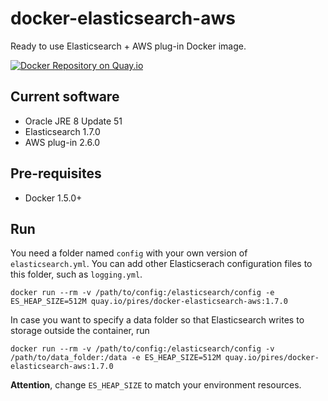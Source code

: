 # docker-elasticsearch-aws
Ready to use Elasticsearch + AWS plug-in Docker image.

[![Docker Repository on Quay.io](https://quay.io/repository/pires/docker-elasticsearch-aws/status "Docker Repository on Quay.io")](https://quay.io/repository/pires/docker-elasticsearch-aws)

## Current software

* Oracle JRE 8 Update 51
* Elasticsearch 1.7.0
* AWS plug-in 2.6.0

## Pre-requisites

* Docker 1.5.0+

## Run

You need a folder named `config` with your own version of `elasticsearch.yml`. You can add other Elasticserach configuration files to this folder, such as `logging.yml`.

```
docker run --rm -v /path/to/config:/elasticsearch/config -e ES_HEAP_SIZE=512M quay.io/pires/docker-elasticsearch-aws:1.7.0
```

In case you want to specify a data folder so that Elasticsearch writes to storage outside the container, run
```
docker run --rm -v /path/to/config:/elasticsearch/config -v /path/to/data_folder:/data -e ES_HEAP_SIZE=512M quay.io/pires/docker-elasticsearch-aws:1.7.0
```

**Attention**, change `ES_HEAP_SIZE` to match your environment resources.
